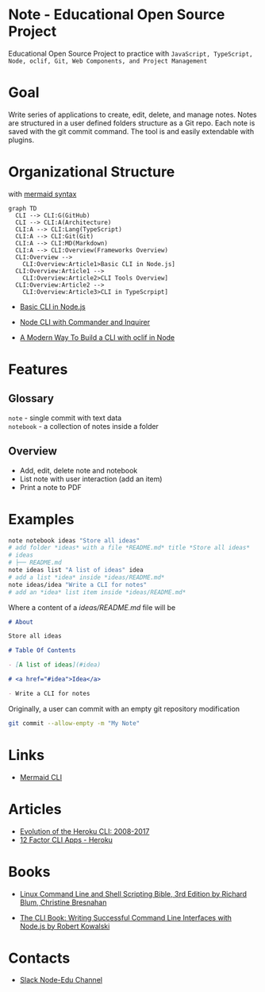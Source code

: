 # Note - Educational Open Source Project

Educational Open Source Project to practice with `JavaScript, TypeScript, Node, oclif, Git, Web Components, and Project Management`

# Goal

Write series of applications to create, edit, delete, and manage notes. Notes are structured in a user defined folders structure as a Git repo. Each note is saved with the git commit command. The tool is and easily extendable with plugins. 

# Organizational Structure

with [mermaid syntax](https://mermaidjs.github.io/)

```mermaid
graph TD
  CLI --> CLI:G(GitHub)
  CLI --> CLI:A(Architecture)
  CLI:A --> CLI:Lang(TypeScript)
  CLI:A --> CLI:Git(Git)
  CLI:A --> CLI:MD(Markdown)
  CLI:A --> CLI:Overview(Frameworks Overview)
  CLI:Overview --> 
    CLI:Overview:Article1>Basic CLI in Node.js]
  CLI:Overview:Article1 -->
    CLI:Overview:Article2>CLI Tools Overview]
  CLI:Overview:Article2 -->
    CLI:Overview:Article3>CLI in TypeScrpipt]
```

- [Basic CLI in Node.js](https://medium.com/js-planet/basic-cli-in-node-js-a9ed1a4f4bd4?source=announce)

- [Node CLI with Commander and Inquirer](https://medium.com/js-planet/node-cli-with-commander-and-inquirer-3eacc0086e7c?source=announce)

- [A Modern Way To Build a CLI with oclif in Node](https://codeburst.io/a-modern-way-to-build-a-cli-with-oclif-in-node-b7bb0df86623?source=announce)

# Features 

## Glossary

`note` - single commit with text data  
`notebook` - a collection of notes inside a folder

## Overview

- Add, edit, delete note and notebook 
- List note with user interaction (add an item)
- Print a note to PDF

# Examples

```bash
note notebook ideas "Store all ideas" 
# add folder *ideas* with a file *README.md* title *Store all ideas*
# ideas
# ├── README.md
note ideas list "A list of ideas" idea
# add a list *idea* inside *ideas/README.md* 
note ideas/idea "Write a CLI for notes"
# add an *idea* list item inside *ideas/README.md* 
```

Where a content of a *ideas/README.md* file will be

```markdown
# About

Store all ideas

# Table Of Contents

- [A list of ideas](#idea)

# <a href="#idea">Idea</a>

- Write a CLI for notes
```

Originally, a user can commit with an empty git repository modification

```sh
git commit --allow-empty -m "My Note"
```

# Links

- [Mermaid CLI](https://github.com/mermaidjs/mermaid.cli)

# Articles

- [Evolution of the Heroku CLI: 2008-2017](https://blog.heroku.com/evolution-of-heroku-cli-2008-2017)
- [12 Factor CLI Apps - Heroku](https://medium.com/@jdxcode/12-factor-cli-apps-dd3c227a0e46)

# Books

- [Linux Command Line and Shell Scripting Bible, 3rd Edition by Richard Blum, Christine Bresnahan](https://learning.oreilly.com/library/view/linux-command-line/9781118983843/#toc)

- [The CLI Book: Writing Successful Command Line Interfaces with Node.js by Robert Kowalski](https://learning.oreilly.com/library/view/the-cli-book/9781484231777/)

# Contacts

- [Slack Node-Edu Channel](https://join.slack.com/t/note-edu/shared_invite/enQtNjgwMTEwODc2MTQ4LWRiN2M1MmE2MmVkOWNmM2JkMmViMTM4ODQwYzkyNTBmOGMzYzViNDM5ZjliNGJiYzQ4ODUzZjgyYjI4OTUyMjM)

